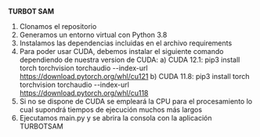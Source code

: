 **TURBOT SAM**  
1) Clonamos el repositorio
2) Generamos un entorno virtual con Python 3.8
3) Instalamos las dependencias incluidas en el archivo requirements
4) Para poder usar CUDA, debemos instalar el siguiente comando dependiendo de nuestra version de CUDA:
   a) CUDA 12.1: pip3 install torch torchvision torchaudio --index-url https://download.pytorch.org/whl/cu121
   b) CUDA 11.8: pip3 install torch torchvision torchaudio --index-url https://download.pytorch.org/whl/cu118
6) Si no se dispone de CUDA se empleará la CPU para el procesamiento lo cual supondrá tiempos de ejecución muchos más largos
7) Ejecutamos main.py y se abrira la consola con la aplicación TURBOTSAM 

